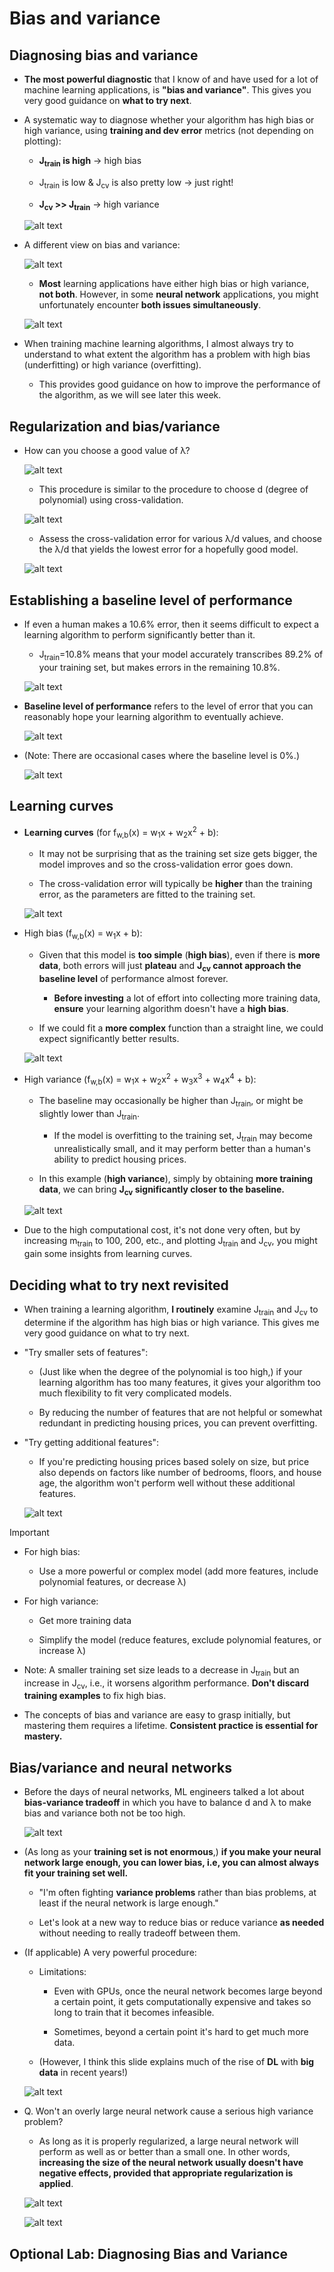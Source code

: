 # Bias and variance

## Diagnosing bias and variance

- **The most powerful diagnostic** that I know of and have used for a lot of machine learning applications, is **"bias and variance"**. This gives you very good guidance on **what to try next**.

- A systematic way to diagnose whether your algorithm has high bias or high variance, using **training and dev error** metrics (not depending on plotting):

  - **J<sub>train</sub> is high** &rarr; high bias

  - J<sub>train</sub> is low & J<sub>cv</sub> is also pretty low &rarr; just right!

  - **J<sub>cv</sub> >> J<sub>train</sub>** &rarr; high variance

  ![alt text](resources/notes/01.png)

- A different view on bias and variance:

  ![alt text](resources/notes/02.png)

  - **Most** learning applications have either high bias or high variance, **not both**. However, in some **neural network** applications, you might unfortunately encounter **both issues simultaneously**.

  ![alt text](resources/notes/03.png)

- When training machine learning algorithms, I almost always try to understand to what extent the algorithm has a problem with high bias (underfitting) or high variance (overfitting).

  - This provides good guidance on how to improve the performance of the algorithm, as we will see later this week.

## Regularization and bias/variance

- How can you choose a good value of &lambda;?

  ![alt text](resources/notes/04.png)

  - This procedure is similar to the procedure to choose d (degree of polynomial) using cross-validation.

  ![alt text](resources/notes/05.png)

  - Assess the cross-validation error for various &lambda;/d values, and choose the &lambda;/d that yields the lowest error for a hopefully good model.

  ![alt text](resources/notes/06.png)

## Establishing a baseline level of performance

- If even a human makes a 10.6% error, then it seems difficult to expect a learning algorithm to perform significantly better than it.

  - J<sub>train</sub>=10.8% means that your model accurately transcribes 89.2% of your training set, but makes errors in the remaining 10.8%.

  ![alt text](resources/notes/07.png)

- **Baseline level of performance** refers to the level of error that you can reasonably hope your learning algorithm to eventually achieve.

  ![alt text](resources/notes/08.png)

- (Note: There are occasional cases where the baseline level is 0%.)

  ![alt text](resources/notes/09.png)

## Learning curves

- **Learning curves** (for f<sub>w,b</sub>(x) = w<sub>1</sub>x + w<sub>2</sub>x<sup>2</sup> + b):

  - It may not be surprising that as the training set size gets bigger, the model improves and so the cross-validation error goes down.

  - The cross-validation error will typically be **higher** than the training error, as the parameters are fitted to the training set.

  ![alt text](resources/notes/10.png)

- High bias (f<sub>w,b</sub>(x) = w<sub>1</sub>x + b):

  - Given that this model is **too simple** (**high bias**), even if there is **more data**, both errors will just **plateau** and **J<sub>cv</sub> cannot approach the baseline level** of performance almost forever.

    - **Before investing** a lot of effort into collecting more training data, **ensure** your learning algorithm doesn't have a **high bias**.

  - If we could fit a **more complex** function than a straight line, we could expect significantly better results.

  ![alt text](resources/notes/11.png)

- High variance (f<sub>w,b</sub>(x) = w<sub>1</sub>x + w<sub>2</sub>x<sup>2</sup> + w<sub>3</sub>x<sup>3</sup> + w<sub>4</sub>x<sup>4</sup> + b):

  - The baseline may occasionally be higher than J<sub>train</sub>, or might be slightly lower than J<sub>train</sub>.

    - If the model is overfitting to the training set, J<sub>train</sub> may become unrealistically small, and it may perform better than a human's ability to predict housing prices.

  - In this example (**high variance**), simply by obtaining **more training data**, we can bring **J<sub>cv</sub> significantly closer to the baseline.**

  ![alt text](resources/notes/12.png)

- Due to the high computational cost, it's not done very often, but by increasing m<sub>train</sub> to 100, 200, etc., and plotting J<sub>train</sub> and J<sub>cv</sub>, you might gain some insights from learning curves.

## Deciding what to try next revisited

- When training a learning algorithm, **I routinely** examine J<sub>train</sub> and J<sub>cv</sub> to determine if the algorithm has high bias or high variance. This gives me very good guidance on what to try next.

- "Try smaller sets of features":

  - (Just like when the degree of the polynomial is too high,) if your learning algorithm has too many features, it gives your algorithm too much flexibility to fit very complicated models.

  - By reducing the number of features that are not helpful or somewhat redundant in predicting housing prices, you can prevent overfitting.

- "Try getting additional features":

  - If you're predicting housing prices based solely on size, but price also depends on factors like number of bedrooms, floors, and house age, the algorithm won't perform well without these additional features.

  ![alt text](resources/notes/13.png)

> [!IMPORTANT]
>
> - For high bias:
>
>   - Use a more powerful or complex model (add more features, include polynomial features, or decrease &lambda;)
>
> - For high variance:
>
>   - Get more training data
>
>   - Simplify the model (reduce features, exclude polynomial features, or increase &lambda;)

- Note: A smaller training set size leads to a decrease in J<sub>train</sub> but an increase in J<sub>cv</sub>, i.e., it worsens algorithm performance. **Don't discard training examples** to fix high bias.

- The concepts of bias and variance are easy to grasp initially, but mastering them requires a lifetime. **Consistent practice is essential for mastery.**

## Bias/variance and neural networks

- Before the days of neural networks, ML engineers talked a lot about **bias-variance tradeoff** in which you have to balance d and &lambda; to make bias and variance both not be too high.

  ![alt text](resources/notes/14.png)

- (As long as your **training set is not enormous**,) **if you make your neural network large enough, you can lower bias, i.e, you can almost always fit your training set well.**

  - "I'm often fighting **variance problems** rather than bias problems, at least if the neural network is large enough."

  - Let's look at a new way to reduce bias or reduce variance **as needed** without needing to really tradeoff between them.

- (If applicable) A very powerful procedure:

  - Limitations:

    - Even with GPUs, once the neural network becomes large beyond a certain point, it gets computationally expensive and takes so long to train that it becomes infeasible.

    - Sometimes, beyond a certain point it's hard to get much more data.

  - (However, I think this slide explains much of the rise of **DL** with **big data** in recent years!)

  ![alt text](resources/notes/15.png)

- Q. Won't an overly large neural network cause a serious high variance problem?

  - As long as it is properly regularized, a large neural network will perform as well as or better than a small one. In other words, **increasing the size of the neural network usually doesn't have negative effects, provided that appropriate regularization is applied**.

  ![alt text](resources/notes/16.png)

  ![alt text](resources/notes/17.png)

## Optional Lab: Diagnosing Bias and Variance
